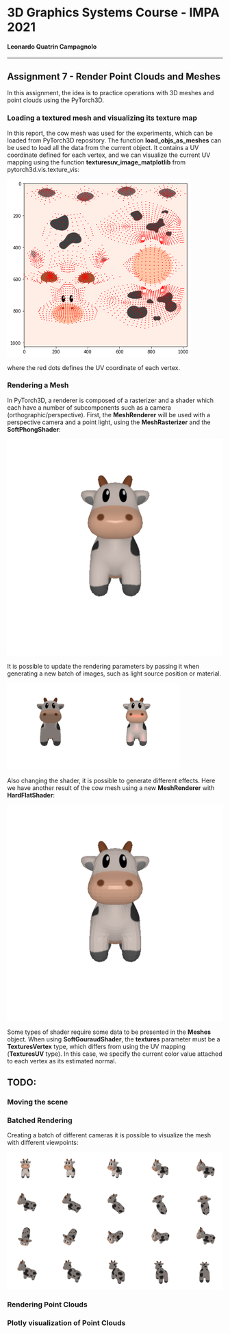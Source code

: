 # 3D Graphics Systems Course - IMPA 2021

#### Leonardo Quatrin Campagnolo

---------

## Assignment 7 - Render Point Clouds and Meshes

In this assignment, the idea is to practice operations with 3D meshes and point clouds using the PyTorch3D.

### Loading a textured mesh and visualizing its texture map

In this report, the cow mesh was used for the experiments, which can be loaded from PyTorch3D repository. The function **load_objs_as_meshes** can be used to load all the data from the current object. It contains a UV coordinate defined for each vertex, and we can visualize the current UV mapping using the function **texturesuv_image_matplotlib** from pytorch3d.vis.texture_vis:

![Texture Map](imgs/a7/cow_mesh_texture_map.png)

where the red dots defines the UV coordinate of each vertex.

### Rendering a Mesh

In PyTorch3D, a renderer is composed of a rasterizer and a shader which each have a number of subcomponents such as a camera (orthographic/perspective). First, the **MeshRenderer** will be used with a perspective camera and a point light, using the  **MeshRasterizer** and the **SoftPhongShader**:

![Cow mesh with SoftPhongShader](imgs/a7/2_0.png)

It is possible to update the rendering parameters by passing it when generating a new batch of images, such as light source position or material.

<img src="imgs/a7/2_1.png" width="40%"><img src="imgs/a7/2_3.png" width="40%">

Also changing the shader, it is possible to generate different effects. Here we have another result of the cow mesh using a new **MeshRenderer** with **HardFlatShader**:

![Cow mesh with hardflatshader](imgs/a7/2_2.png)

Some types of shader require some data to be presented in the **Meshes** object. When using **SoftGouraudShader**, the **textures** parameter must be a **TexturesVertex** type, which differs from using the UV mapping (**TexturesUV** type). In this case, we specify the current color value attached to each vertex as its estimated normal.

## TODO:

### Moving the scene


### Batched Rendering

Creating a batch of different cameras it is possible to visualize the mesh with different viewpoints:

![Batch of cows](imgs/a7/3_0.png)

### Rendering Point Clouds


### Plotly visualization of Point Clouds
